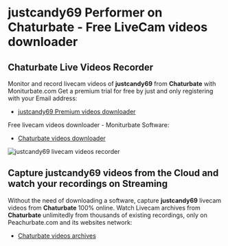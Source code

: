 # justcandy69 Performer on Chaturbate - Free LiveCam videos downloader

## Chaturbate Live Videos Recorder

Monitor and record livecam videos of **justcandy69** from **Chaturbate** with Moniturbate.com
Get a premium trial for free by just and only registering with your Email address:
* [justcandy69 Premium videos downloader](https://moniturbate.com/request-demo-licence-key.html)

Free livecam videos downloader - Moniturbate Software:
* [Chaturbate videos downloader](https://moniturbate.com/moniturbate-download-software.html)

![justcandy69 livecam videos recorder](https://peachurnet.com/templates/moniturbate-software.png)


## Capture justcandy69 videos from the Cloud and watch your recordings on Streaming

Without the need of downloading a software, capture **justcandy69** livecam videos from **Chaturbate** 100% online.
Watch Livecam archives from **Chaturbate** unlimitedly from thousands of existing recordings, only on Peachurbate.com and its websites network:
* [Chaturbate videos archives](https://peachurnet.com/)